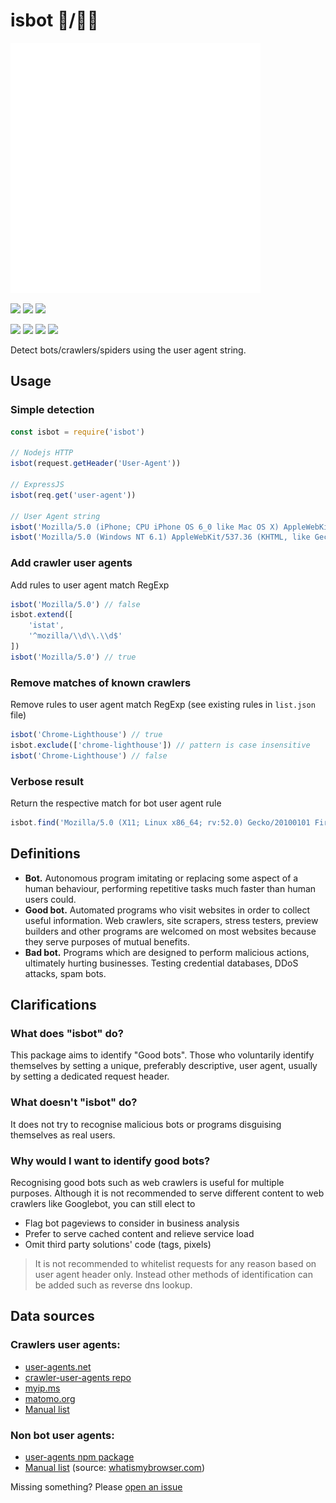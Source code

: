 # isbot 🤖/👨‍🦰

[![](./src/isbot.svg)](https://isbot.js.org)

[![](https://img.shields.io/npm/v/isbot.svg?style=flat-square)](https://www.npmjs.com/package/isbot) [![](https://img.shields.io/node/v/isbot?style=flat-square)](https://nodejs.org/en/download/releases/) [![](https://img.shields.io/bundlephobia/minzip/isbot?style=flat-square)](https://bundlephobia.com/result?p=isbot)

[![](https://img.shields.io/circleci/build/github/gorangajic/isbot?style=flat-square)](https://circleci.com/gh/gorangajic/isbot) [![](https://img.shields.io/npm/dt/isbot?style=flat-square)](https://www.npmjs.com/package/isbot) [![](https://img.shields.io/github/last-commit/gorangajic/isbot?style=flat-square)](https://github.com/gorangajic/isbot/graphs/commit-activity) [![](https://img.shields.io/librariesio/sourcerank/npm/isbot?style=flat-square)](https://libraries.io/npm/isbot)

Detect bots/crawlers/spiders using the user agent string.

## Usage
### Simple detection

```js
const isbot = require('isbot')

// Nodejs HTTP
isbot(request.getHeader('User-Agent'))

// ExpressJS
isbot(req.get('user-agent'))

// User Agent string
isbot('Mozilla/5.0 (iPhone; CPU iPhone OS 6_0 like Mac OS X) AppleWebKit/536.26 (KHTML, like Gecko) Version/6.0 Mobile/10A5376e Safari/8536.25 (compatible; Googlebot/2.1; +http://www.google.com/bot.html)') // true
isbot('Mozilla/5.0 (Windows NT 6.1) AppleWebKit/537.36 (KHTML, like Gecko) Chrome/41.0.2228.0 Safari/537.36') // false
```

### Add crawler user agents
Add rules to user agent match RegExp

```js
isbot('Mozilla/5.0') // false
isbot.extend([
    'istat',
    '^mozilla/\\d\\.\\d$'
])
isbot('Mozilla/5.0') // true
```

### Remove matches of known crawlers
Remove rules to user agent match RegExp (see existing rules in `list.json` file)

```js
isbot('Chrome-Lighthouse') // true
isbot.exclude(['chrome-lighthouse']) // pattern is case insensitive
isbot('Chrome-Lighthouse') // false
```

### Verbose result
Return the respective match for bot user agent rule

```js
isbot.find('Mozilla/5.0 (X11; Linux x86_64; rv:52.0) Gecko/20100101 Firefox/52.0 DejaClick/2.9.7.2') // 'DejaClick'
```

## Definitions
- **Bot.** Autonomous program imitating or replacing some aspect of a human behaviour, performing repetitive tasks much faster than human users could.
- **Good bot.** Automated programs who visit websites in order to collect useful information. Web crawlers, site scrapers, stress testers, preview builders and other programs are welcomed on most websites because they serve purposes of mutual benefits.
- **Bad bot.** Programs which are designed to perform malicious actions, ultimately hurting businesses. Testing credential databases, DDoS attacks, spam bots.

## Clarifications
### What does "isbot" do?
This package aims to identify "Good bots". Those who voluntarily identify themselves by setting a unique, preferably descriptive, user agent, usually by setting a dedicated request header.

### What doesn't "isbot" do?
It does not try to recognise malicious bots or programs disguising themselves as real users.

### Why would I want to identify good bots?
Recognising good bots such as web crawlers is useful for multiple purposes. Although it is not recommended to serve different content to web crawlers like Googlebot, you can still elect to
- Flag bot pageviews to consider in business analysis
- Prefer to serve cached content and relieve service load
- Omit third party solutions' code (tags, pixels)
> It is not recommended to whitelist requests for any reason based on user agent header only. Instead other methods of identification can be added such as reverse dns lookup.

## Data sources

### Crawlers user agents:
- [user-agents.net](https://user-agents.net/bots)
- [crawler-user-agents repo](https://raw.githubusercontent.com/monperrus/crawler-user-agents/master/crawler-user-agents.json)
- [myip.ms](https://www.myip.ms/files/bots/live_webcrawlers.txt)
- [matomo.org](https://github.com/matomo-org/device-detector/blob/master/Tests/fixtures/bots.yml)
- [Manual list](./tests/fixtures/manual-crawlers-list.yml)

### Non bot user agents:
- [user-agents npm package](https://www.npmjs.com/package/user-agents)
- [Manual list](./tests/fixtures/manual-legit-browsers.yml) (source: [whatismybrowser.com](https://developers.whatismybrowser.com/useragents/explore/software_name/))

Missing something? Please [open an issue](https://github.com/omrilotan/isbot/issues/new/choose)
